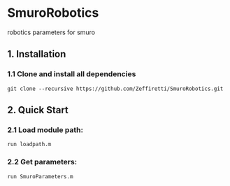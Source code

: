 # SmuroRobotics
robotics parameters for smuro

## 1. Installation

### 1.1 Clone and install all dependencies

```git clone --recursive https://github.com/Zeffiretti/SmuroRobotics.git```

## 2. Quick Start

### 2.1 Load module path:

`run loadpath.m`

### 2.2 Get parameters:

`run SmuroParameters.m`

